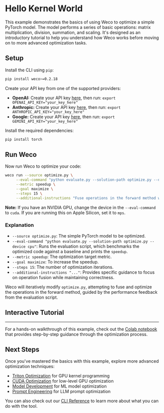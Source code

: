 # Hello Kernel World

This example demonstrates the basics of using Weco to optimize a simple PyTorch model. The model performs a series of basic operations: matrix multiplication, division, summation, and scaling. It's designed as an introductory tutorial to help you understand how Weco works before moving on to more advanced optimization tasks.

## Setup

Install the CLI using `pip`:
```bash
pip install weco>=0.2.18
```

Create your API key from one of the supported providers:
- **OpenAI:** Create your API key [here](https://platform.openai.com/api-keys), then run: `export OPENAI_API_KEY="your_key_here"`
- **Anthropic:** Create your API key [here](https://console.anthropic.com/settings/keys), then run: `export ANTHROPIC_API_KEY="your_key_here"`  
- **Google:** Create your API key [here](https://aistudio.google.com/apikey), then run: `export GEMINI_API_KEY="your_key_here"`

Install the required dependencies:
```bash
pip install torch
```

## Run Weco

Now run Weco to optimize your code:
```bash
weco run --source optimize.py \
     --eval-command "python evaluate.py --solution-path optimize.py --device cpu" \
     --metric speedup \
     --goal maximize \
     --steps 15 \
     --additional-instructions "Fuse operations in the forward method while ensuring the max float deviation remains small. Maintain the same format of the code."
```

**Note:** If you have an NVIDIA GPU, change the device in the `--eval-command` to `cuda`. If you are running this on Apple Silicon, set it to `mps`.

### Explanation

*   `--source optimize.py`: The simple PyTorch model to be optimized.
*   `--eval-command "python evaluate.py --solution-path optimize.py --device cpu"`: Runs the evaluation script, which benchmarks the optimized code against a baseline and prints the `speedup`.
*   `--metric speedup`: The optimization target metric.
*   `--goal maximize`: To increase the speedup.
*   `--steps 15`: The number of optimization iterations.
*   `--additional-instructions "..."`: Provides specific guidance to focus on operation fusion while maintaining correctness.

Weco will iteratively modify `optimize.py`, attempting to fuse and optimize the operations in the forward method, guided by the performance feedback from the evaluation script.

## Interactive Tutorial
****
For a hands-on walkthrough of this example, check out the [Colab notebook](colab_notebook_walkthrough.ipynb) that provides step-by-step guidance through the optimization process.

## Next Steps

Once you've mastered the basics with this example, explore more advanced optimization techniques:
- [Triton Optimization](/examples/triton/README.md) for GPU kernel programming
- [CUDA Optimization](/examples/cuda/README.md) for low-level GPU optimization
- [Model Development](/examples/spaceship-titanic/README.md) for ML model optimization
- [Prompt Engineering](/examples/prompt/README.md) for LLM prompt optimization

You can also check out our [CLI Reference](https://docs.weco.ai/cli/cli-reference) to learn more about what you can do with the tool.